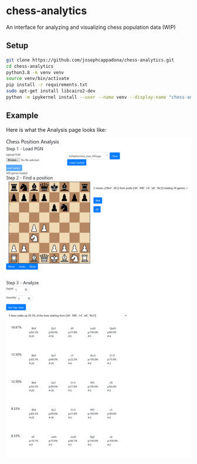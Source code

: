 # chess-analytics
An interface for analyzing and visualizing chess population data (WIP)

## Setup

```bash
git clone https://github.com/josephcappadona/chess-analytics.git
cd chess-analytics
python3.8 -m venv venv
source venv/bin/activate
pip install -r requirements.txt
sudo apt-get install libcairo2-dev
python -m ipykernel install --user --name venv --display-name "chess-analytics venv"
```

## Example

Here is what the Analysis page looks like:

![analysis](./app-example.png)
